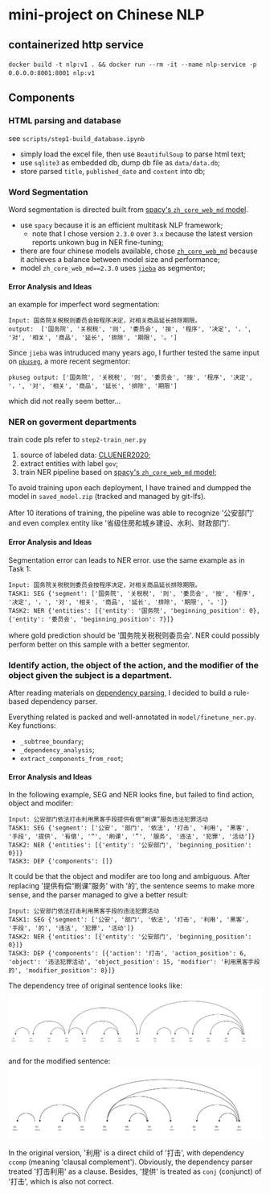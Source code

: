 # mini-project on Chinese NLP

## containerized http service

`docker build -t nlp:v1 . && docker run --rm -it --name nlp-service -p 0.0.0.0:8001:8001 nlp:v1`


## Components

### HTML parsing and database
see `scripts/step1-build_database.ipynb`

- simply load the excel file, then use `BeautifulSoup` to parse html text;
- use `sqlite3` as embedded db, dump db file as `data/data.db`;
- store parsed `title`, `published_date` and `content` into db;


### Word Segmentation
Word segmentation is directed built from [spacy's `zh_core_web_md` model](https://spacy.io/models/zh#zh_core_web_md).

- use `spacy` because it is an efficient multitask NLP framework;
  - note that I chose version `2.3.0` over `3.x` because the latest version reports unkown bug in NER fine-tuning;
- there are four chinese models available, chose [`zh_core_web_md`](https://github.com/explosion/spacy-models/releases/tag/zh_core_web_md-2.3.0) because it achieves a balance between model size and performance;
- model `zh_core_web_md==2.3.0` uses [`jieba`](https://github.com/fxsjy/jieba) as segmentor;

#### Error Analysis and Ideas
an example for imperfect word segmentation:
```
Input: 国务院关税税则委员会按程序决定，对相关商品延长排除期限。
output:  ['国务院', '关税税', '则', '委员会', '按', '程序', '决定', '，', '对', '相关', '商品', '延长', '排除', '期限', '。']
```

Since `jieba` was intruduced many years ago, I further tested the same input on [`pkuseg`](https://github.com/lancopku/pkuseg-python), a more recent segmentor:

```
pkuseg output: ['国务院', '关税税', '则', '委员会', '按', '程序', '决定', '，', '对', '相关', '商品', '延长', '排除', '期限']
```

which did not really seem better...


### NER on goverment departments
train code pls refer to `step2-train_ner.py`

1. source of labeled data: [CLUENER2020](https://github.com/CLUEbenchmark/CLUENER2020);
2. extract entities with label `gov`;
3. train NER pipeline based on [spacy's `zh_core_web_md` model](https://spacy.io/models/zh#zh_core_web_md);

To avoid training upon each deployment, I have trained and dumpped the model in `saved_model.zip` (tracked and managed by git-lfs).

After 10 iterations of training, the pipeline was able to recognize '公安部门' and even complex entity like '省级住房和城乡建设、水利、财政部门'.

#### Error Analysis and Ideas
Segmentation error can leads to NER error. use the same example as in Task 1:
```
Input: 国务院关税税则委员会按程序决定，对相关商品延长排除期限。
TASK1: SEG {'segment': ['国务院', '关税税', '则', '委员会', '按', '程序', '决定', '，', '对', '相关', '商品', '延长', '排除', '期限', '。']}
TASK2: NER {'entities': [{'entity': '国务院', 'beginning_position': 0}, {'entity': '委员会', 'beginning_position': 7}]}
```
where gold prediction should be '国务院关税税则委员会'. NER could possibly perform better on this sample with a better segmentor.


### Identify action, the object of the action, and the modifier of the object given the subject is a department.

After reading materials on [dependency parsing](https://web.stanford.edu/~jurafsky/slp3/14.pdf), I decided to build a rule-based dependency parser.

Everything related is packed and well-annotated in `model/finetune_ner.py`. Key functions:
- `_subtree_boundary`;
- `_dependency_analysis`;
- `extract_components_from_root`;

#### Error Analysis and Ideas
In the following example, SEG and NER looks fine, but failed to find action, object and modifer:
```
Input: 公安部门依法打击利用黑客手段提供有偿“刷课”服务违法犯罪活动
TASK1: SEG {'segment': ['公安', '部门', '依法', '打击', '利用', '黑客', '手段', '提供', '有偿', '“', '刷课', '”', '服务', '违法', '犯罪', '活动']}
TASK2: NER {'entities': [{'entity': '公安部门', 'beginning_position': 0}]}
TASK3: DEP {'components': []}
```

It could be that the object and modifer are too long and ambiguous. After replacing '提供有偿“刷课”服务' with '的', the sentence seems to make more sense, and the parser managed to give a better result:
```
Input: 公安部门依法打击利用黑客手段的违法犯罪活动
TASK1: SEG {'segment': ['公安', '部门', '依法', '打击', '利用', '黑客', '手段', '的', '违法', '犯罪', '活动']}
TASK2: NER {'entities': [{'entity': '公安部门', 'beginning_position': 0}]}
TASK3: DEP {'components': [{'action': '打击', 'action_position': 6, 'object': '违法犯罪活动', 'object_position': 15, 'modifier': '利用黑客手段的', 'modifier_position': 8}]}
```

The dependency tree of original sentence looks like:
<img src="./img/dep1.svg"/>

and for the modified sentence:
<img src="./img/dep2.svg"/>

In the original version, '利用' is a direct child of '打击', with dependency `ccomp` (meaning 'clausal complement'). Obviously, the dependency parser treated '打击利用' as a clause. Besides, '提供' is treated as `conj` (conjunct) of '打击', which is also not correct.

